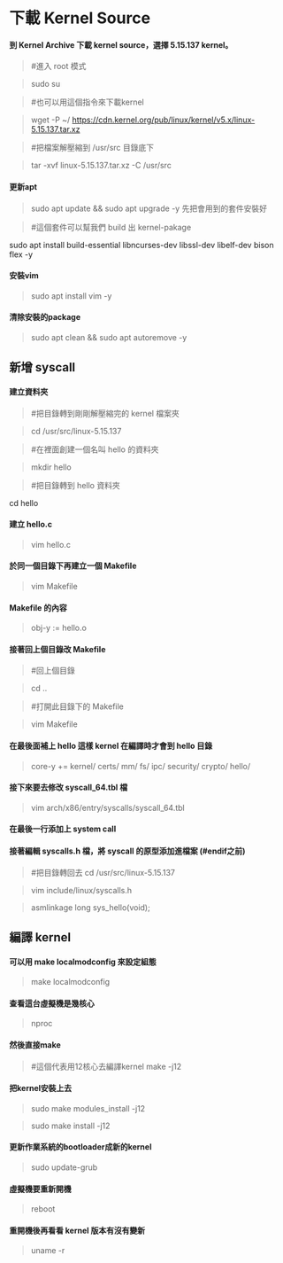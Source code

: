 # 下載 Kernel Source

#### 到 Kernel Archive 下載 kernel source，選擇 5.15.137 kernel。

>#進入 root 模式

> sudo su

>#也可以用這個指令來下載kernel

> wget -P ~/ https://cdn.kernel.org/pub/linux/kernel/v5.x/linux-5.15.137.tar.xz

>#把檔案解壓縮到 /usr/src 目錄底下

>tar -xvf linux-5.15.137.tar.xz -C /usr/src

#### 更新apt

>sudo apt update && sudo apt upgrade -y
先把會用到的套件安裝好

>#這個套件可以幫我們 build 出 kernel-pakage

sudo apt install build-essential libncurses-dev libssl-dev libelf-dev bison flex -y

#### 安裝vim

>sudo apt install vim -y

#### 清除安裝的package

>sudo apt clean && sudo apt autoremove -y

## 新增 syscall

#### 建立資料夾

>#把目錄轉到剛剛解壓縮完的 kernel 檔案夾

>cd /usr/src/linux-5.15.137

>#在裡面創建一個名叫 hello 的資料夾

>mkdir hello

>#把目錄轉到 hello 資料夾

cd hello
#### 建立 hello.c

>vim hello.c

#### 於同一個目錄下再建立一個 Makefile

>vim Makefile

#### Makefile 的內容

>obj-y := hello.o

#### 接著回上個目錄改 Makefile

>#回上個目錄

>cd ..

>#打開此目錄下的 Makefile

>vim Makefile


#### 在最後面補上 hello 這樣 kernel 在編譯時才會到 hello 目錄

>core-y += kernel/ certs/ mm/ fs/ ipc/ security/ crypto/ hello/

#### 接下來要去修改 syscall_64.tbl 檔

>vim arch/x86/entry/syscalls/syscall_64.tbl

#### 在最後一行添加上 system call

#### 接著編輯 syscalls.h 檔，將 syscall 的原型添加進檔案 (#endif之前)

>#把目錄轉回去
>cd /usr/src/linux-5.15.137

>vim include/linux/syscalls.h

>asmlinkage long sys_hello(void);

## 編譯 kernel
#### 可以用 make localmodconfig 來設定組態

>make localmodconfig

#### 查看這台虛擬機是幾核心

>nproc

#### 然後直接make

>#這個代表用12核心去編譯kernel
>make -j12

#### 把kernel安裝上去

>sudo make modules_install -j12

>sudo make install -j12

#### 更新作業系統的bootloader成新的kernel

>sudo update-grub

#### 虛擬機要重新開機

>reboot

#### 重開機後再看看 kernel 版本有沒有變新

>uname -r
